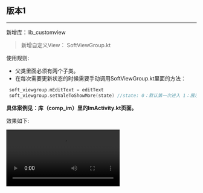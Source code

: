 ## 版本1

---

新增库：lib_customview

> 新增自定义View： SoftViewGroup.kt

使用规则:

* 父类里面必须有两个子类。
* 在每次需要更新状态的时候需要手动调用SoftViewGroup.kt里面的方法：

```kotlin
 soft_viewgroup.mEditText = editText
 soft_viewgroup.setValeToShowMore(state) //state: 0：默认第一次进入 1：展示更多页面 2：不展示更多页面
```

**具体案例见：库（comp_im）里的ImActivity.kt页面。**

效果如下:

<video src="resourcepackage/softviewgroup.mp4"></video>
